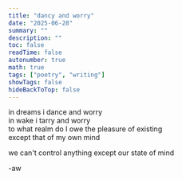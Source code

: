 ```yaml
---
title: "dancy and worry"
date: "2025-06-28"
summary: ""
description: ""
toc: false
readTime: false
autonumber: true
math: true
tags: ["poetry", "writing"]
showTags: false
hideBackToTop: false
---
```


in dreams i dance and worry  
in wake i tarry and worry  
to what realm do I owe the pleasure of existing  
except that of my own mind  
  
we can't control anything except our state of mind  

-aw